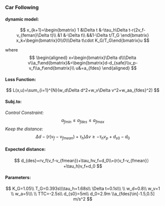 ### Car Following 

#### dynamic model:

$$
x_{k+1}=\begin{bmatrix}
1 &\Delta t &-\tau_h\Delta t-r(2v_f-v_{feman}\Delta t)\\
&1 &-\Delta t\\
&&1-\Delta t/T_G
\end{bmatrix}
x_k+\begin{bmatrix}0\\0\\\Delta t\cdot K_G/T_G\end{bmatrix}u
$$

where
$$
\begin{aligned}
x=\begin{bmatrix}\Delta d\\\Delta v\\a_f\end{bmatrix}&=\begin{bmatrix}d-d_{safe}\\v_p-v_f\\a_f\end{bmatrix}\\
u&=a_{fdes}
\end{aligned}
$$

#### Loss Function:

$$
L(x,u)=\sum_{i=1}^{N}(w_d\Delta d^2+w_v\Delta v^2+w_aa_{fdes}^2)
$$



#### Subj.to:

*Control Constraint:*
$$
a_{fmin}\leq a_{fdes} \leq a_{fmax}
$$
*Keep the distance:*
$$
\Delta d-(r(v_f-v_{fmean})+\tau_h)\Delta v\ge -\tau_hv_p+d_{s0}-d_0
$$

#### 

#### Expected distance:

$$
d_{des}=rv_f(v_f-v_{fmean})+\tau_hv_f+d_0\\=(r(v_f-v_{fmean}）+\tau_h)v_f+d_0
$$

#### Parameters:

$$
K_G=1.05\\ T_G=0.393s\\\tau_h=1.68s\\
\Delta t=0.1s\\\ \\ w_d=0.8\\ w_v=1 \\ w_a=5\\\ \\
TTC=-2.5s\\ d_{s0}=5m\\ d_0=2.9m
\\a_{fdes}\in[-1.5,0.5] m/s^2
$$

